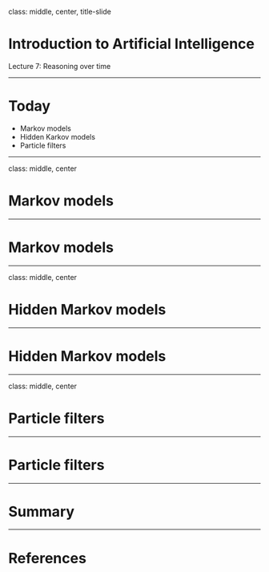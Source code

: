 class: middle, center, title-slide

# Introduction to Artificial Intelligence

Lecture 7: Reasoning over time

---

# Today

- Markov models
- Hidden Karkov models
- Particle filters

---

class: middle, center

# Markov models

---

# Markov models

---

class: middle, center

# Hidden Markov models

---

# Hidden Markov models

---

class: middle, center

# Particle filters

---

# Particle filters

---

# Summary

---

# References
